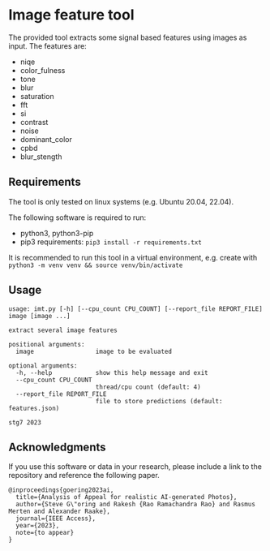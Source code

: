 # Image feature tool
The provided tool extracts some signal based features using images as input.
The features are:

* niqe
* color_fulness
* tone
* blur
* saturation
* fft
* si
* contrast
* noise
* dominant_color
* cpbd
* blur_stength


## Requirements
The tool is only tested on linux systems (e.g. Ubuntu 20.04, 22.04).

The following software is required to run:

* python3, python3-pip
* pip3 requirements: `pip3 install -r requirements.txt`

It is recommended to run this tool in a virtual environment, e.g. create with `python3 -m venv venv && source venv/bin/activate`

## Usage
```
usage: imt.py [-h] [--cpu_count CPU_COUNT] [--report_file REPORT_FILE] image [image ...]

extract several image features

positional arguments:
  image                 image to be evaluated

optional arguments:
  -h, --help            show this help message and exit
  --cpu_count CPU_COUNT
                        thread/cpu count (default: 4)
  --report_file REPORT_FILE
                        file to store predictions (default: features.json)

stg7 2023

```

## Acknowledgments

If you use this software or data in your research, please include a link to the repository and reference the following paper.

```
@inproceedings{goering2023ai,
  title={Analysis of Appeal for realistic AI-generated Photos},
  author={Steve G\"oring and Rakesh {Rao Ramachandra Rao} and Rasmus Merten and Alexander Raake},
  journal={IEEE Access},
  year={2023},
  note={to appear}
}
```
